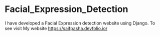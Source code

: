 # Facial_Expression_Detection
I have developed a Facial Expression detection website using Django. To see visit My website  https://saifpasha.devfolio.io/
